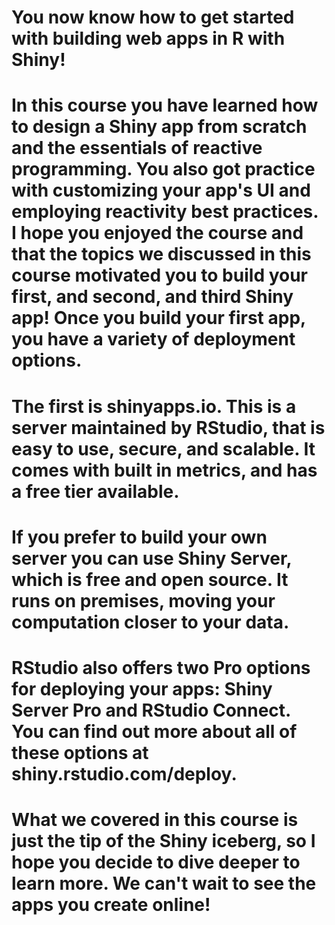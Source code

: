 # You now know how to get started with building web apps in R with Shiny! 

# In this course you have learned how to design a Shiny app from scratch and the essentials of reactive programming. You also got practice with customizing your app's UI and employing reactivity best practices. I hope you enjoyed the course and that the topics we discussed in this course motivated you to build your first, and second, and third Shiny app! Once you build your first app, you have a variety of deployment options.

# The first is shinyapps.io. This is a server maintained by RStudio, that is easy to use, secure, and scalable. It comes with built in metrics, and has a free tier available.

# If you prefer to build your own server you can use Shiny Server, which is free and open source. It runs on premises, moving your computation closer to your data.

# RStudio also offers two Pro options for deploying your apps: Shiny Server Pro and RStudio Connect. You can find out more about all of these options at shiny.rstudio.com/deploy.

# What we covered in this course is just the tip of the Shiny iceberg, so I hope you decide to dive deeper to learn more. We can't wait to see the apps you create online! 
